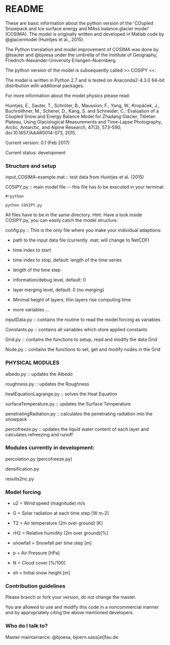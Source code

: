 # README #

These are basic information about the python version of
the 'COupled Snowpack and Ice surface energy and MAss balance glacier
model' (COSIMA). The model is originally written and developed in
Matlab code by @glaciermodel (Huintjes et al., 2015).

The Python translation and model improvement of COSIMA was done by
@tsauter and @bjoesa under the umbrella of the Institute of
Geography, Friedrich-Alexander-University Erlangen-Nuernberg.

The python version of the model is subsequently called >> COSIPY <<.

The model is written in Python 2.7 and is tested on Anaconda2-4.3.0 64-bit
distribution with additional packages.

For more information about the model physics please read:

Huintjes, E., Sauter, T., Schröter, B., Maussion, F., Yang, W.,
 Kropáček, J., Buchroithner, M., Scherer, D., Kang, S. and
 Schneider, C.: Evaluation of a Coupled Snow and Energy Balance Model
 for Zhadang Glacier, Tibetan Plateau, Using Glaciological Measurements
 and Time-Lapse Photography, Arctic, Antarctic, and Alpine Research,
 47(3), 573–590, doi:10.1657/AAAR0014-073, 2015.
  
Current version: 0.1 (Feb 2017)

Current status: development

### Structure and setup ###

input_COSIMA-example.mat :: test data from Huintjes et al. (2015)

COSIPY.py :: main model file -- this file has to be executed in your terminal:

```
#!python

python COSIPY.py
```
All  files have to be in the same directory. Hint: Have a look inside COSIPY.py, you can easily catch the model structure.

config.py :: This is the only file where you make your individual adaptions:

* path to the input data file (currently .mat; will change to NetCDF)

* time index to start

* time index to stop, default: length of the time series

* length of the time step

* information/debug level, default: 0

* layer merging level, default: 0 (no merging)

* Minimal height of layers, thin layers rise computing time

* more variables ...

inputData.py :: contains the routine to read the model forcing as variables

Constants.py :: contains all variables which store applied constants

Grid.py :: contains the functions to setup, read and modify the data Grid

Node.py :: contains the functions to set, get and modify nodes in the Grid

### PHYSICAL MODULES ###

albedo.py :: updates the Albedo

roughness.py :: updates the Roughness

heatEquationLagrange.py :: solves the Heat Equation

surfaceTemperature.py :: updates the Surface Temperature

penetratingRadiation.py :: calculates the penetrating radiation into the
                           snowpack

percofreeze.py :: updates the liquid water content of each layer and
                  calculates refreezing and runoff

### Modules currently in development: ###

percolation.py (percofreeze.py)

densification.py

results2nc.py

### Model forcing ###

* u2 = Wind speed (magnitude) m/s

* G = Solar radiation at each time step [W m-2]

* T2 = Air temperature (2m over ground) [K]

* rH2 = Relative humidity (2m over ground)[%]

* snowfall = Snowfall per time step [m]

* p = Air Pressure [hPa]

* N = Cloud cover [%/100]

* sh = Initial snow height [m]

### Contribution guidelines ###

Please branch or fork your version, do not change the master.

You are allowed to use and modify this code in a noncommercial manner and by
appropriately citing the above mentioned developers.

### Who do I talk to? ###

Master maintainance: @bjoesa, bjoern.sass[at]fau.de